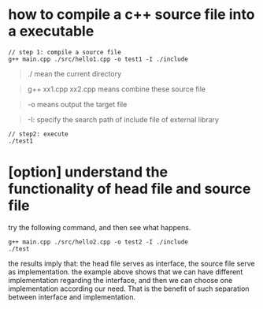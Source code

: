 # how to compile a c++ source file into a executable

~~~
// step 1: compile a source file
g++ main.cpp ./src/hello1.cpp -o test1 -I ./include
~~~
> ./ mean the current directory
 
> g++ xx1.cpp xx2.cpp means combine these source file

> -o means output the target file

> -I: specify the search path of include file of external library 
~~~
// step2: execute
./test1
~~~

# [option] understand the functionality of head file and source file

try the following command, and then see what happens.
~~~
g++ main.cpp ./src/hello2.cpp -o test2 -I ./include
./test
~~~

the results imply that: the head file serves as interface, the source file serve as implementation. the example above shows that we can have different implementation regarding the interface, and then we can choose one implementation according our need. That is the benefit of such separation between interface and implementation. 


>

